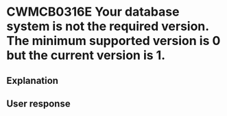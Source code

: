 # CWMCB0316E Your database system is not the required version. The minimum supported version is 0 but the current version is 1.

## Explanation

## User response